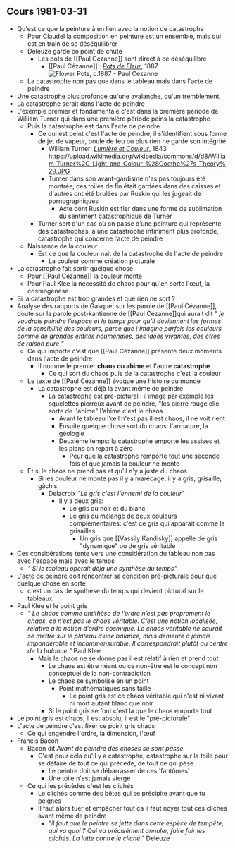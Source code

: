 ## Cours 1981-03-31
- Qu'est ce que la peinture à en lien avec la notion de catastrophe
	- Pour Claudel la composition en peinture est un ensemble, mais qui est en train de se déséquilibrer
	- Deleuze garde ce point de chute
		- Les pots de [[Paul Cézanne]] sont direct à ce déséquilibre
			- [[Paul Cézanne]] : [*Pots de Fleur*](https://www.wikiart.org/en/paul-cezanne/flower-pots), 1887 ![Flower Pots, c.1887 - Paul Cezanne](https://uploads4.wikiart.org/images/paul-cezanne/flower-pots.jpg!Large.jpg)
	- La catastrophe non pas que dans le tableau mais dans l'acte de peindre
- Une catastrophe plus profonde qu'une avalanche, qu'un tremblement,
- La catastrophe serait dans l'acte de peindre
- L'exemple premier et fondamentale c'est dans la première période de William Turner qui dans une première période peins la catastrophe
	- Puis la catastrophe est dans l'acte de peindre
		- Ce qui est peint c'est l'acte de peindre, il s'identifient sous forme de jet de vapeur, boule de feu ou plus rien ne garde son intégrité
			- William Turner: [*Lumière et Couleur*](https://fr.wikipedia.org/wiki/Lumi%C3%A8re_et_Couleur), 1843 https://upload.wikimedia.org/wikipedia/commons/d/d8/William_Turner%2C_Light_and_Colour_%28Goethe%27s_Theory%29.JPG
			- Turner dans son avant-gardisme n'as pas toujours été montrée, ces toiles de fin était gardées dans des caisses et d'autres ont été brulées par Ruskin qui les jugeait de pornographiques
				- Acte dont Ruskin est fier dans une forme de sublimation du sentiment catastrophique de Turner
		- Turner sert d'un cas où on passe d’une peinture qui représente des catastrophes, à une catastrophe infiniment plus profonde, catastrophe qui concerne l’acte de peindre
	- Naissance de la couleur
		- Est ce que la couleur nait de la catastrophe de l'acte de peindre
			- La couleur comme création picturale
- La catastrophe fait sortir quelque chose
	- Pour [[Paul Cézanne]] la couleur monte
	- Pour Paul Klee la nécessité de chaos pour qu'en sorte l'œuf, la cosmogénèse
- Si la catastrophe est trop grandes et que rien ne sort ?
- Analyse des rapports de Gasquet sur les parole de [[Paul Cézanne]], doute sur la parole post-kantienne de [[Paul Cézanne]]qui aurait dit *" je voudrais peindre l’espace et le temps pour qu’il deviennent les formes de la sensibilité des couleurs, parce que j’imagine parfois les couleurs comme de grandes entités nouménales, des idées vivantes, des êtres de raison pure "*
	- Ce qui importe c'est que [[Paul Cézanne]] présente deux moments dans l'acte de peindre
		- Il nomme le premier **chaos ou abime** et l'autre **catastrophe**
			- Ce qui sort du chaos puis de la catastrophe c'est la couleur
	- Le texte de [[Paul Cézanne]] évoque une histoire du monde
		- La catastrophe est déjà la avant même de peindre
			- La catastrophe est pré-pictural : il image par exemple les squelettes pierreux avant de peindre, "les pierre rouge elle sorte de l'abime" l'abime c'est le chaos
				- Avant le tableau l'œil n'est pas il est chaos, il ne voit rient
				- Ensuite quelque chose sort du chaos: l'armature, la géologie
				- Deuxième temps: la catastrophe emporte les assises et les plans on repart à zéro
					- Peur que la catastrophe remporte tout une seconde fois et que jamais la couleur ne monte
	- Et si le chaos ne prend pas et qu'il n'y a juste du chaos
		- Si les couleur ne monte pas il y a marécage, il y a gris, grisaille, gâchis
			- Delacroix *"Le gris c'est l'ennemi de la couleur"*
				- Il y a deux gris:
					- Le gris du noir et du blanc
					- Le gris du mélange de deux couleurs complémentaires: c'est ce gris qui apparait comme la grisailles.
						- Un gris que [[Vassily Kandisky]] appelle de gris "dynamique" ou de gris véritable
- Ces considérations tente vers une considération du tableau non pas avec l'espace mais avec le temps
	- *" Si le tableau opérait déjà une synthèse du temps"*
- L'acte de peindre doit rencontrer sa condition pré-picturale pour que quelque chose en sorte
	- c'est un cas de synthèse du temps qui devient pictural sur le tableaux
- Paul Klee et le point gris
	- *" Le chaos comme antithèse de l’ordre n’est pas proprement le chaos, ce n’est pas le chaos véritable. C’est une notion localisée, relative à la notion d’ordre cosmique. Le chaos véritable ne saurait se mettre sur le plateau d’une balance, mais demeure à jamais impondérable et incommensurable. Il correspondrait plutôt au centre de la balance "*  Paul Klee
		- Mais le chaos ne se donne pas il est relatif à rien et prend tout
			- Le chaos est être néant ou ce non-être est le concept non conceptuel de la non-contradiction
			- Le chaos se symbolise en un point
				- Point mathématiques sans taille
					- Le point gris est ce chaos véritable qui n'est ni vivant ni mort autant blanc que noir
			- Si le point gris se font c'est la que le chaos emporte tout
- Le point gris est chaos, il est absolu, il est le "pré-picturale"
- L'acte de peindre c'est fixer ce point gris chaos
	- Ce qui engendre l'ordre, la dimension, l'œuf
- Francis Bacon
	- Bacon dit *Avant de peindre des choses se sont passé*
		- C'est pour cela qu'il y a catastrophe, catastrophe sur la toile pour se défaire de tout ce qui précède, de tout ce qui pèse
			- Le peintre doit se débarrasser de ces 'fantômes'
			- Une toile n'est jamais vierge
	- Ce qui les précèdes c'est les clichés
		- Le clichés comme des bêtes qui se précipite avant que tu peignes
		- Il faut alors tuer et empêcher tout ça il faut noyer tout ces clichés avant même de peindre
			- *"il faut que le peintre se jette dans cette espèce de tempête, qui va quoi ? Qui va précisément annuler, faire fuir les clichés. La lutte contre le cliché."* Deleuze